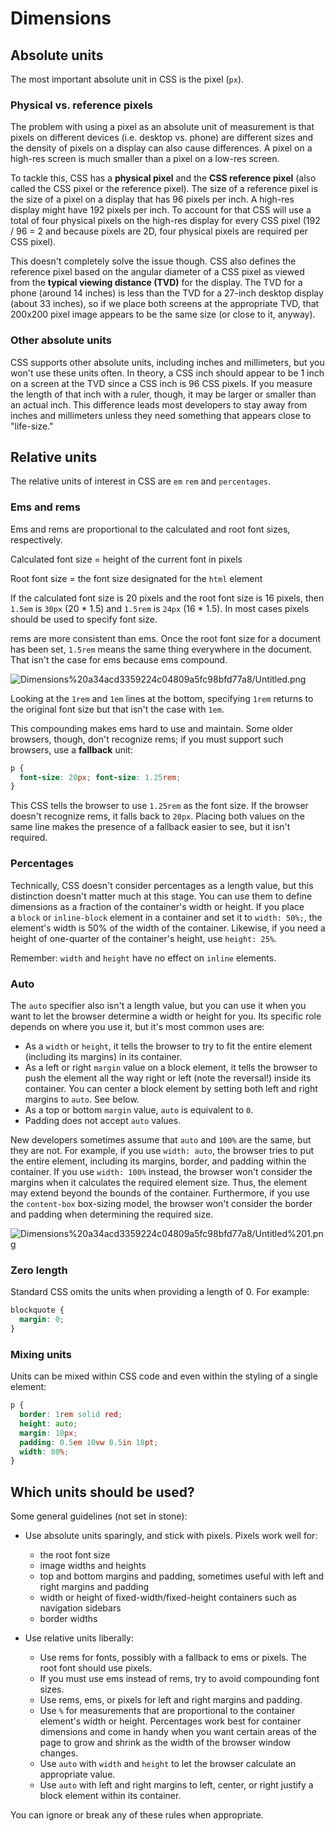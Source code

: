 # Dimensions

## Absolute units

The most important absolute unit in CSS is the pixel (`px`). 

### Physical vs. reference pixels

The problem with using a pixel as an absolute unit of measurement is that pixels on different devices (i.e. desktop vs. phone) are different sizes and the density of pixels on a display can also cause differences. A pixel on a high-res screen is much smaller than a pixel on a low-res screen.

To tackle this, CSS has a **physical pixel** and the **CSS reference pixel** (also called the CSS pixel or the reference pixel). The size of a reference pixel is the size of a pixel on a display that has 96 pixels per inch. A high-res display might have 192 pixels per inch. To account for that CSS will use a total of four physical pixels on the high-res display for every CSS pixel (192 / 96 = 2 and because pixels are 2D, four physical pixels are required per CSS pixel).

This doesn't completely solve the issue though. CSS also defines the reference pixel based on the angular diameter of a CSS pixel as viewed from the **typical viewing distance (TVD)** for the display. The TVD for a phone (around 14 inches) is less than the TVD for a 27-inch desktop display (about 33 inches), so if we place both screens at the appropriate TVD, that 200x200 pixel image appears to be the same size (or close to it, anyway).

### Other absolute units

CSS supports other absolute units, including inches and millimeters, but you won't use these units often. In theory, a CSS inch should appear to be 1 inch on a screen at the TVD since a CSS inch is 96 CSS pixels. If you measure the length of that inch with a ruler, though, it may be larger or smaller than an actual inch. This difference leads most developers to stay away from inches and millimeters unless they need something that appears close to "life-size."

## Relative units

The relative units of interest in CSS are `em` `rem` and `percentages`.

### Ems and rems

Ems and rems are proportional to the calculated and root font sizes, respectively. 

Calculated font size = height of the current font in pixels

Root font size = the font size designated for the `html` element

If the calculated font size is 20 pixels and the root font size is 16 pixels, then `1.5em` is `30px` (20 * 1.5) and `1.5rem` is `24px` (16 * 1.5). In most cases pixels should be used to specify font size.

rems are more consistent than ems. Once the root font size for a document has been set, `1.5rem` means the same thing everywhere in the document. That isn't the case for ems because ems compound. 

![Dimensions%20a34acd3359224c04809a5fc98bfd77a8/Untitled.png](Dimensions%20a34acd3359224c04809a5fc98bfd77a8/Untitled.png)

Looking at the `1rem` and `1em` lines at the bottom, specifying `1rem` returns to the original font size but that isn't the case with `1em`.

This compounding makes ems hard to use and maintain. Some older browsers, though, don't recognize rems; if you must support such browsers, use a **fallback** unit:

```css
p {
  font-size: 20px; font-size: 1.25rem;
}
```

This CSS tells the browser to use `1.25rem` as the font size. If the browser doesn't recognize rems, it falls back to `20px`. Placing both values on the same line makes the presence of a fallback easier to see, but it isn't required.

### Percentages

Technically, CSS doesn't consider percentages as a length value, but this distinction doesn't matter much at this stage. You can use them to define dimensions as a fraction of the container's width or height. If you place a `block` or `inline-block` element in a container and set it to `width: 50%;`, the element's width is 50% of the width of the container. Likewise, if you need a height of one-quarter of the container's height, use `height: 25%`.

Remember: `width` and `height` have no effect on `inline` elements.

### Auto

The `auto` specifier also isn't a length value, but you can use it when you want to let the browser determine a width or height for you. Its specific role depends on where you use it, but it's most common uses are:

- As a `width` or `height`, it tells the browser to try to fit the entire element (including its margins) in its container.
- As a left or right `margin` value on a block element, it tells the browser to push the element all the way right or left (note the reversal!) inside its container. You can center a block element by setting both left and right margins to `auto`. See below.
- As a top or bottom `margin` value, `auto` is equivalent to `0`.
- Padding does not accept `auto` values.

New developers sometimes assume that `auto` and `100%` are the same, but they are not. For example, if you use `width: auto`, the browser tries to put the entire element, including its margins, border, and padding within the container. If you use `width: 100%` instead, the browser won't consider the margins when it calculates the required element size. Thus, the element may extend beyond the bounds of the container. Furthermore, if you use the `content-box` box-sizing model, the browser won't consider the border and padding when determining the required size.

![Dimensions%20a34acd3359224c04809a5fc98bfd77a8/Untitled%201.png](Dimensions%20a34acd3359224c04809a5fc98bfd77a8/Untitled%201.png)

### Zero length

Standard CSS omits the units when providing a length of 0. For example:

```css
blockquote {
  margin: 0;
}
```

### Mixing units

Units can be mixed within CSS code and even within the styling of a single element:

```css
p {
  border: 1rem solid red;
  height: auto;
  margin: 10px;
  padding: 0.5em 10vw 0.5in 18pt;
  width: 80%;
}
```

## Which units should be used?

Some general guidelines (not set in stone):

- Use absolute units sparingly, and stick with pixels. Pixels work well for:
    - the root font size
    - image widths and heights
    - top and bottom margins and padding, sometimes useful with left and right margins and padding
    - width or height of fixed-width/fixed-height containers such as navigation sidebars
    - border widths

- Use relative units liberally:
    - Use rems for fonts, possibly with a fallback to ems or pixels. The root font should use pixels.
    - If you must use ems instead of rems, try to avoid compounding font sizes.
    - Use rems, ems, or pixels for left and right margins and padding.
    - Use `%` for measurements that are proportional to the container element's width or height. Percentages work best for container dimensions and come in handy when you want certain areas of the page to grow and shrink as the width of the browser window changes.
    - Use `auto` with `width` and `height` to let the browser calculate an appropriate value.
    - Use `auto` with left and right margins to left, center, or right justify a block element within its container.

You can ignore or break any of these rules when appropriate.